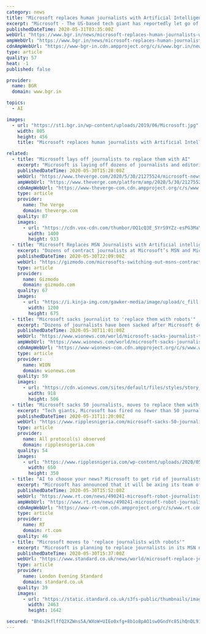 ```yaml
---
category: news
title: "Microsoft replaces human journalists with Artificial Intelligence"
excerpt: "Microsoft - The US-based tech giant has reportedly let go of about 50 employees in the US and another 27 in the UK. Explore more at BGR.in"
publishedDateTime: 2020-05-31T03:35:00Z
webUrl: "https://www.bgr.in/news/microsoft-replaces-human-journalists-with-artificial-intelligence-895082/"
ampWebUrl: "https://www.bgr.in/news/microsoft-replaces-human-journalists-with-artificial-intelligence-895082/amp/"
cdnAmpWebUrl: "https://www-bgr-in.cdn.ampproject.org/c/s/www.bgr.in/news/microsoft-replaces-human-journalists-with-artificial-intelligence-895082/amp/"
type: article
quality: 57
heat: -1
published: false

provider:
  name: BGR
  domain: www.bgr.in

topics:
  - AI

images:
  - url: "https://st1.bgr.in/wp-content/uploads/2019/06/Microsoft.jpg"
    width: 805
    height: 456
    title: "Microsoft replaces human journalists with Artificial Intelligence"

related:
  - title: "Microsoft lays off journalists to replace them with AI"
    excerpt: "Microsoft is laying off dozens of journalists and editorial workers at its Microsoft News and MSN organizations. The layoffs are part of a bigger push by Microsoft to rely on artificial intelligence to pick news and content that’s presented on MSN."
    publishedDateTime: 2020-05-30T15:28:00Z
    webUrl: "https://www.theverge.com/2020/5/30/21275524/microsoft-news-msn-layoffs-artificial-intelligence-ai-replacements"
    ampWebUrl: "https://www.theverge.com/platform/amp/2020/5/30/21275524/microsoft-news-msn-layoffs-artificial-intelligence-ai-replacements"
    cdnAmpWebUrl: "https://www-theverge-com.cdn.ampproject.org/c/s/www.theverge.com/platform/amp/2020/5/30/21275524/microsoft-news-msn-layoffs-artificial-intelligence-ai-replacements"
    type: article
    provider:
      name: The Verge
      domain: theverge.com
    quality: 87
    images:
      - url: "https://cdn.vox-cdn.com/thumbor/OQ1cQ3E_SYrS9YZz-esPG3MaYgM=/0x0:2040x1360/1400x933/filters:focal(857x517:1183x843):no_upscale()/cdn.vox-cdn.com/uploads/chorus_image/image/66875825/acastro_180507_1777_microsoft_0002.0.jpg"
        width: 1400
        height: 933
  - title: "Microsoft Replaces MSN Journalists with Artificial intelligence"
    excerpt: "Dozens of contract journalists at Microsoft’s MSN and Microsoft News organizations are being phased out in favor of artificial intelligence, according to multiple reports this week."
    publishedDateTime: 2020-05-30T22:09:00Z
    webUrl: "https://gizmodo.com/microsofts-switching-out-msns-contract-journalists-for-1843782592"
    type: article
    provider:
      name: Gizmodo
      domain: gizmodo.com
    quality: 67
    images:
      - url: "https://i.kinja-img.com/gawker-media/image/upload/c_fill,f_auto,fl_progressive,g_center,h_675,pg_1,q_80,w_1200/cx1ft2zztgrba3xvwvi1.jpg"
        width: 1200
        height: 675
  - title: "Microsoft sacks journalist to 'replace them with robots'"
    excerpt: "Dozens of journalists have been sacked after Microsoft decided to replace them with artificial intelligence software. The curating of stories from news organisations and selection of headlines and pictures for the MSN site is currently done by journalists."
    publishedDateTime: 2020-05-30T11:01:00Z
    webUrl: "https://www.wionews.com/world/microsoft-sacks-journalist-to-replace-them-with-robots-302018"
    ampWebUrl: "https://www.wionews.com/world/microsoft-sacks-journalist-to-replace-them-with-robots-302018/amp"
    cdnAmpWebUrl: "https://www-wionews-com.cdn.ampproject.org/c/s/www.wionews.com/world/microsoft-sacks-journalist-to-replace-them-with-robots-302018/amp"
    type: article
    provider:
      name: WION
      domain: wionews.com
    quality: 59
    images:
      - url: "https://cdn.wionews.com/sites/default/files/styles/story_page/public/2020/03/13/132683-pjimage22.jpg?itok=_VOepYCR"
        width: 918
        height: 506
  - title: "Microsoft sacks 50 journalists, moves to replace them with AI robots"
    excerpt: "Tech giants, Microsoft has fired no fewer than 50 journalists under its employ after it decided to replace them with artificial intelligence robots- a |"
    publishedDateTime: 2020-05-31T11:20:00Z
    webUrl: "https://www.ripplesnigeria.com/microsoft-sacks-50-journalists-moves-to-replace-them-with-ai-robots/"
    type: article
    provider:
      name: All protocol(s) observed
      domain: ripplesnigeria.com
    quality: 54
    images:
      - url: "https://www.ripplesnigeria.com/wp-content/uploads/2020/05/Microsoft-CEO-Satya-Nadella.jpg"
        width: 650
        height: 350
  - title: "AI to choose your news? Microsoft to get rid of journalists & replace them with ROBOTS"
    excerpt: "Microsoft has announced that it will be axing its team of journalists that work for MSN.com, and replacing them with news-savvy artificial intelligence."
    publishedDateTime: 2020-05-30T15:52:00Z
    webUrl: "https://www.rt.com/news/490241-microsoft-robot-journalists-news-fired/"
    ampWebUrl: "https://www.rt.com/news/490241-microsoft-robot-journalists-news-fired/amp/"
    cdnAmpWebUrl: "https://www-rt-com.cdn.ampproject.org/c/s/www.rt.com/news/490241-microsoft-robot-journalists-news-fired/amp/"
    type: article
    provider:
      name: RT
      domain: rt.com
    quality: 46
  - title: "Microsoft moves to 'replace journalists with robots'"
    excerpt: "Microsoft is planning to replace journalists in its MSN news website with robots, according to reports. The journalists to be made redundant curate news articles, headlines and images from across the internet to be displayed on the MSN website."
    publishedDateTime: 2020-05-30T15:37:00Z
    webUrl: "https://www.standard.co.uk/news/world/microsoft-replace-journalists-robots-a4455336.html"
    type: article
    provider:
      name: London Evening Standard
      domain: standard.co.uk
    quality: 39
    images:
      - url: "https://static.standard.co.uk/s3fs-public/thumbnails/image/2020/01/16/20/Miscrosoft1601a.jpg"
        width: 2463
        height: 1642

secured: "Bh6s2kflffQ2XZWns5A/WXoW+UIEo0xfg+8b1o8pAO1sw0GndYc85ihQnDL91ErMNl6Ch9APUSL+0utXNPtt6Xg6r5pTSBQtby0edFQKtKCbFcAYkbHpToWKNyCAUXcVxeKf0Z2WHiSFJopUyGP/z7X/baLxCc2//gIykFM3Rk6SvhgqntPICT1U4Y/BBf5tIfxLXxcFz4t7HcUUME55gL0pQB6D99Hx8X7F0n+MlSsTOK7wCVwK/pXimZsNOWC4htfCp2Awll9zDZP+BAPw2llvaMQs5uBY9uoYrt5NHYB0ACfdIDe/DVVcS3AUa/8S;Dt2WvOdmbPlVjNbSpRAnYQ=="
---
```


